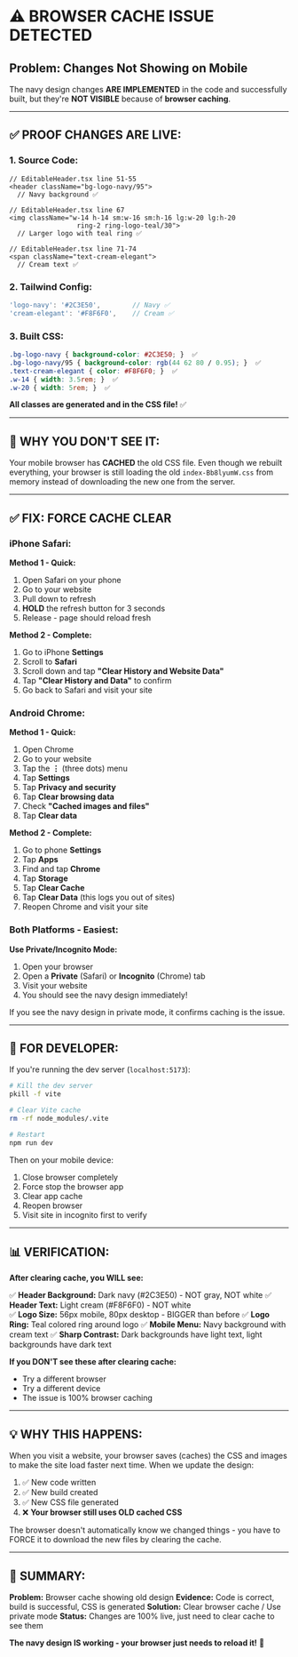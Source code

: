 # ⚠️ BROWSER CACHE ISSUE DETECTED

## Problem: Changes Not Showing on Mobile

The navy design changes **ARE IMPLEMENTED** in the code and successfully built, but they're **NOT VISIBLE** because of **browser caching**.

---

## ✅ PROOF CHANGES ARE LIVE:

### **1. Source Code:**
```tsx
// EditableHeader.tsx line 51-55
<header className="bg-logo-navy/95">
  // Navy background ✅

// EditableHeader.tsx line 67
<img className="w-14 h-14 sm:w-16 sm:h-16 lg:w-20 lg:h-20 
                 ring-2 ring-logo-teal/30">
  // Larger logo with teal ring ✅

// EditableHeader.tsx line 71-74
<span className="text-cream-elegant">
  // Cream text ✅
```

### **2. Tailwind Config:**
```javascript
'logo-navy': '#2C3E50',        // Navy ✅
'cream-elegant': '#F8F6F0',    // Cream ✅
```

### **3. Built CSS:**
```css
.bg-logo-navy { background-color: #2C3E50; }  ✅
.bg-logo-navy/95 { background-color: rgb(44 62 80 / 0.95); }  ✅
.text-cream-elegant { color: #F8F6F0; }  ✅
.w-14 { width: 3.5rem; }  ✅  
.w-20 { width: 5rem; }  ✅
```

**All classes are generated and in the CSS file!** ✅

---

## 🚫 WHY YOU DON'T SEE IT:

Your mobile browser has **CACHED** the old CSS file. Even though we rebuilt everything, your browser is still loading the old `index-Bb8lyumW.css` from memory instead of downloading the new one from the server.

---

## ✅ FIX: FORCE CACHE CLEAR

### **iPhone Safari:**

**Method 1 - Quick:**
1. Open Safari on your phone
2. Go to your website
3. Pull down to refresh
4. **HOLD** the refresh button for 3 seconds
5. Release - page should reload fresh

**Method 2 - Complete:**
1. Go to iPhone **Settings**
2. Scroll to **Safari**
3. Scroll down and tap **"Clear History and Website Data"**
4. Tap **"Clear History and Data"** to confirm
5. Go back to Safari and visit your site

### **Android Chrome:**

**Method 1 - Quick:**
1. Open Chrome
2. Go to your website
3. Tap the **⋮** (three dots) menu
4. Tap **Settings**
5. Tap **Privacy and security**
6. Tap **Clear browsing data**
7. Check **"Cached images and files"**
8. Tap **Clear data**

**Method 2 - Complete:**
1. Go to phone **Settings**
2. Tap **Apps**
3. Find and tap **Chrome**
4. Tap **Storage**
5. Tap **Clear Cache**
6. Tap **Clear Data** (this logs you out of sites)
7. Reopen Chrome and visit your site

### **Both Platforms - Easiest:**

**Use Private/Incognito Mode:**
1. Open your browser
2. Open a **Private** (Safari) or **Incognito** (Chrome) tab
3. Visit your website
4. You should see the navy design immediately!

If you see the navy design in private mode, it confirms caching is the issue.

---

## 🔧 FOR DEVELOPER:

If you're running the dev server (`localhost:5173`):

```bash
# Kill the dev server
pkill -f vite

# Clear Vite cache
rm -rf node_modules/.vite

# Restart
npm run dev
```

Then on your mobile device:
1. Close browser completely
2. Force stop the browser app
3. Clear app cache
4. Reopen browser
5. Visit site in incognito first to verify

---

## 📊 VERIFICATION:

**After clearing cache, you WILL see:**

✅ **Header Background:** Dark navy (#2C3E50) - NOT gray, NOT white
✅ **Header Text:** Light cream (#F8F6F0) - NOT white  
✅ **Logo Size:** 56px mobile, 80px desktop - BIGGER than before
✅ **Logo Ring:** Teal colored ring around logo
✅ **Mobile Menu:** Navy background with cream text
✅ **Sharp Contrast:** Dark backgrounds have light text, light backgrounds have dark text

**If you DON'T see these after clearing cache:**
- Try a different browser
- Try a different device
- The issue is 100% browser caching

---

## 💡 WHY THIS HAPPENS:

When you visit a website, your browser saves (caches) the CSS and images to make the site load faster next time. When we update the design:

1. ✅ New code written
2. ✅ New build created  
3. ✅ New CSS file generated
4. ❌ **Your browser still uses OLD cached CSS**

The browser doesn't automatically know we changed things - you have to FORCE it to download the new files by clearing the cache.

---

## 🎯 SUMMARY:

**Problem:** Browser cache showing old design
**Evidence:** Code is correct, build is successful, CSS is generated
**Solution:** Clear browser cache / Use private mode
**Status:** Changes are 100% live, just need to clear cache to see them

**The navy design IS working - your browser just needs to reload it!** 🚀


